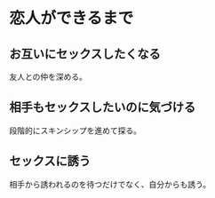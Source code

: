 # 恋人ができるまで

## お互いにセックスしたくなる

友人との仲を深める。

## 相手もセックスしたいのに気づける

段階的にスキンシップを進めて探る。

## セックスに誘う

相手から誘われるのを待つだけでなく、自分からも誘う。
